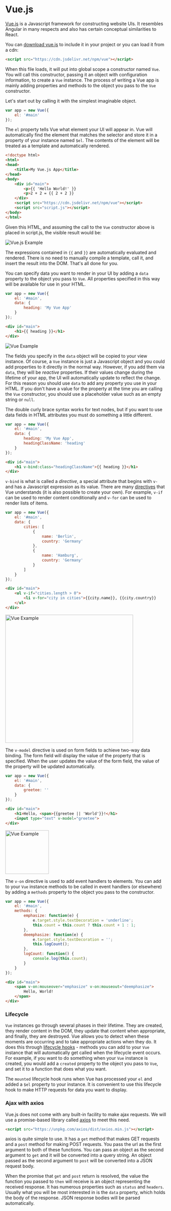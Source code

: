 # Vue.js

[Vue.js](https://vuejs.org/v2/guide/) is a Javascript framework for constructing website UIs. It resembles Angular in many respects and also has certain conceptual similarities to React.

You can <a href="https://vuejs.org/js/vue.min.js" download>download vue.js</a> to include it in your project or you can load it from a cdn:

```HTML
<script src="https://cdn.jsdelivr.net/npm/vue"></script>
```

When this file loads, it will put into global scope a constructor named `Vue`. You will call this constructor, passing it an object with configuration information, to create a `Vue` instance. The process of writing a Vue app is mainly adding properties and methods to the object you pass to the `Vue` constructor.

Let's start out by calling it with the simplest imaginable object.

```js
var app = new Vue({
    el: '#main'
});
```

The `el` property tells Vue what element your UI will appear in. Vue will automatically find the element that matches the selector and store it in a property of your instance named `$el`. The contents of the element will be treated as a template and automatically rendered.

```HTML
<!doctype html>
<html>
<head>
    <title>My Vue.js App</title>
</head>
<body>
    <div id="main">
        <p>{{ 'Hello World!' }}
        <p>2 + 2 = {{ 2 + 2 }}
    </div>
    <script src="https://cdn.jsdelivr.net/npm/vue"></script>
    <script src="script.js"></script>
</body>
</html>
```

Given this HTML, and assuming the call to the `Vue` constructor above is placed in script.js, the visible result would be:

![Vue.js Example](example.png)

The expressions contained in `{{` and `}}` are automatically evaluated and rendered. There is no need to manually compile a template, call it, and insert the result into the DOM. That's all done for you.

You can specify data you want to render in your UI by adding a `data` property to the object you pass to `Vue`. All properties specified in this way will be available for use in your HTML.

```js
var app = new Vue({
    el: '#main',
    data: {
        heading: 'My Vue App'
    }
});
```

```html
<div id="main">
    <h1>{{ heading }}</h1>
</div>
```

![Vue Example](example2.png)

The fields you specify in the `data` object will be copied to your view instance. Of course, a `Vue` instance is just a Javascript object and you could add properties to it directly in the normal way. However, if you add them via `data`, they will be _reactive_ properties. If their values change during the lifetime of your app, the UI will automatically update to reflect the change. For this reason you should use `data` to add any property you use in your HTML. If you don't have a value for the property at the time you are calling the `Vue` constructor, you should use a placeholder value such as an empty string or `null`.

The double curly brace syntax works for text nodes, but if you want to use data fields in HTML attributes you must do something a little different.

```js
var app = new Vue({
    el: '#main',
    data: {
        heading: 'My Vue App',
        headingClassName: 'heading'
    }
});
```

```html
<div id="main">
    <h1 v-bind:class="headingClassName">{{ heading }}</h1>
</div>
```

`v-bind` is what is called a _directive_, a special attribute that begins with `v-` and has a Javascript expression as its value. There are many [directives](https://vuejs.org/v2/api/#Directives) that Vue understands (it is also possible to create your own). For example, `v-if` can be used to render content conditionally and `v-for` can be used to render lists of items.

```js
var app = new Vue({
    el: '#main',
    data: {
        cities: [
            {
                name: 'Berlin',
                country: 'Germany'
            },
            {
                name: 'Hamburg',
                country: 'Germany'
            }
        ]
    }
});
```

```HTML
<div id="main">
    <ul v-if="cities.length > 0">
        <li v-for="city in cities">{{city.name}}, {{city.country}}
    </ul>
</div>
```

<img src="example3.png" width="400" alt="Vue Example">

The `v-model` directive is used on form fields to achieve two-way data binding. The form field will display the value of the property that is specified. When the user updates the value of the form field, the value of the property will be updated automatically.

```js
var app = new Vue({
    el: '#main',
    data: {
        greetee: ''
    }
});
```

```html
<div id="main">
    <h1>Hello, <span>{{greetee || 'World'}}!</h1>
    <input type="text" v-model="greetee">
</div>
```

<img src="model.gif" height="136" alt="Vue Example">

The `v-on` directive is used to add event handlers to elements. You can add to your `Vue` instance methods to be called in event handlers (or elsewhere) by adding a `methods` property to the object you pass to the constructor.

```js
var app = new Vue({
    el: '#main',
    methods: {
        emphasize: function(e) {
            e.target.style.textDecoration = 'underline';
            this.count = this.count ? this.count + 1 : 1;
        },
        deemphasize: function(e) {
            e.target.style.textDecoration = '';
            this.logCount();
        },
        logCount: function() {
            console.log(this.count);
        }
    }
});
```

```HTML
<div id="main">
    <span v-on:mouseover="emphasize" v-on:mouseout="deemphasize">
        Hello, World!
    </span>
</div>
```

### Lifecycle

`Vue` instances go through several phases in their lifetime. They are created, they render content in the DOM, they update that content when appropriate, and finally, they are destroyed. Vue allows you to detect when these moments are occurring and to take appropriate actions when they do. It does this through [lifecycle hooks](https://vuejs.org/v2/api/#Options-Lifecycle-Hooks) - methods you can add to your `Vue` instance that will automatically get called when the lifecycle event occurs. For example, if you want to do something when your `Vue` instance is created, you would add a `created` property to the object you pass to `Vue`, and set it to a function that does what you want.

The `mounted` lifecycle hook runs when Vue has processed your `el` and added a `$el` property to your instance. It is convenient to use this lifecycle hook to make HTTP requests for data you want to display.

### Ajax with axios

Vue.js does not come with any built-in facility to make ajax requests. We will use a promise-based library called [axios](https://github.com/axios/axios) to meet this need.

```HTML
<script src="https://unpkg.com/axios/dist/axios.min.js"></script>
```

axios is quite simple to use. It has a `get` method that makes GET requests and a `post` method for making POST requests. You pass the url as the first argument to both of these functions. You can pass an object as the second argument to `get` and it will be converted into a query string. An object passed as the second argument to `post` will be converted into a JSON request body.

When the promise that `get` and `post` return is resolved, the value the function you passed to `then` will receive is an object representing the received response. It has numerous properties such as `status` and `headers`. Usually what you will be most interested in is the `data` property, which holds the body of the response. JSON response bodies will be parsed automatically.
